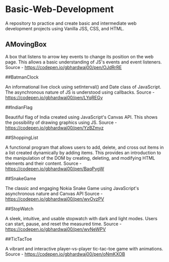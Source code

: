 # Basic-Web-Development

A repository to practice and create basic and intermediate web development projects using Vanilla JSS, CSS, and HTML.

## AMovingBox

A box that listens to arrow key events to change its position on the web page. This allows a basic understanding of JS's events and event listeners. 
Source - https://codepen.io/gbhardwaj00/pen/OJdRrRE

##BatmanClock

An informational live clock using setInterval() and Date class of JavaScript. The asynchronous nature of JS is understood using callbacks.
Source - https://codepen.io/gbhardwaj00/pen/LYqREGy

##IndianFlag

Beautiful flag of India created using JavaScript's Canvas API. This shows the possibility of drawing graphics using JS.
Source - https://codepen.io/gbhardwaj00/pen/YzBZmyz

##ShoppingList

A functional program that allows users to add, delete, and cross out items in a list created dynamically by adding items. This provides an introduction to the manipulation of the DOM by creating, deleting, and modifying HTML elements and their content.
Source - https://codepen.io/gbhardwaj00/pen/BaqPygW

##SnakeGame

The classic and engaging Nokia Snake Game using JavaScript's asynchronous nature and Canvas API
Source - https://codepen.io/gbhardwaj00/pen/wvOvzPV

##StopWatch

A sleek, intuitive, and usable stopwatch with dark and light modes. Users can start, pause, and reset the measured time.
Source - https://codepen.io/gbhardwaj00/pen/wvNeWPV

##TicTacToe

A vibrant and interactive player-vs-player tic-tac-toe game with animations.
Source - https://codepen.io/gbhardwaj00/pen/oNmKXOB



